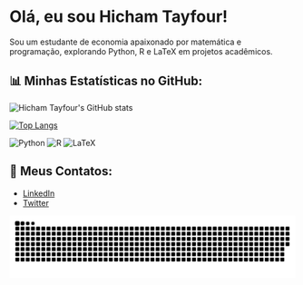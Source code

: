 # Olá, eu sou Hicham Tayfour!

Sou um estudante de economia apaixonado por matemática e programação, explorando Python, R e LaTeX em projetos acadêmicos.

## 📊 Minhas Estatísticas no GitHub:

![Hicham Tayfour's GitHub stats](https://github-readme-stats.vercel.app/api?username=Hic-Tayfour&show_icons=true&theme=tokyonight&count_private=true)

[![Top Langs](https://github-readme-stats.vercel.app/api/top-langs/?username=Hic-Tayfour&layout=compact&theme=tokyonight)](https://github.com/anuraghazra/github-readme-stats)

![Python](https://img.shields.io/badge/-Python-3776AB?style=flat-square&logo=python&logoColor=white)
![R](https://img.shields.io/badge/-R-276DC3?style=flat-square&logo=r&logoColor=white)
![LaTeX](https://img.shields.io/badge/-LaTeX-008080?style=flat-square&logo=latex&logoColor=white)


## 🔗 Meus Contatos:

- [LinkedIn](https://www.linkedin.com/in/hicham-tayfour-71275b228/)
- [Twitter](https://twitter.com/Hic_Tayfour)

<picture align="center">
  <source media="(prefers-color-scheme: dark)" srcset="https://raw.githubusercontent.com/Hic-Tayfour/Hic-Tayfour/output/github-contribution-grid-snake-dark.svg">
  <source media="(prefers-color-scheme: light)" srcset="https://raw.githubusercontent.com/Hic-Tayfour/Hic-Tayfour/output/github-contribution-grid-snake-dark.svg">
  <img align="center" alt="github contribution grid snake animation" src="https://raw.githubusercontent.com/Hic-Tayfour/Hic-Tayfour/output/github-contribution-grid-snake.svg">
</picture>
